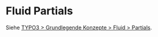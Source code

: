# Fluid Partials

Siehe [TYPO3 > Grundlegende Konzepte > Fluid > Partials](https://muk.jkphl.is/scripts/typo3.html#partials).
